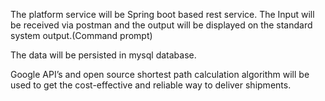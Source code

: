 The platform service will be Spring boot based rest service. The Input will be received via postman and the output will be displayed on the standard system output.(Command prompt)

The data will be persisted in mysql database. 

Google API’s and open source shortest path calculation algorithm will be used to get the cost-effective and reliable way to deliver shipments.

